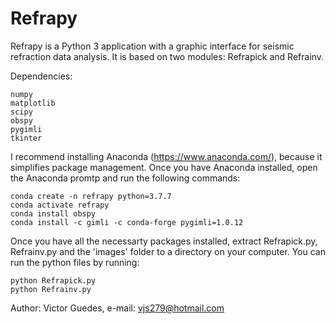 # Refrapy
Refrapy is a Python 3 application with a graphic interface for seismic refraction data analysis. It is based on two modules: Refrapick and Refrainv.

Dependencies:
   ```
   numpy
   matplotlib
   scipy
   obspy
   pygimli
   tkinter
   ```

I recommend installing Anaconda (https://www.anaconda.com/), because it simplifies package management.
Once you have Anaconda installed, open the Anaconda promtp and run the following commands:

   ```
   conda create -n refrapy python=3.7.7
   conda activate refrapy
   conda install obspy
   conda install -c gimli -c conda-forge pygimli=1.0.12
   ```
    
Once you have all the necessarty packages installed, extract Refrapick.py, Refrainv.py and the 'images' folder to a directory on your computer. You can run the python files by running:

   ```
   python Refrapick.py
   python Refrainv.py
   ```

Author: Victor Guedes, e-mail: vjs279@hotmail.com
